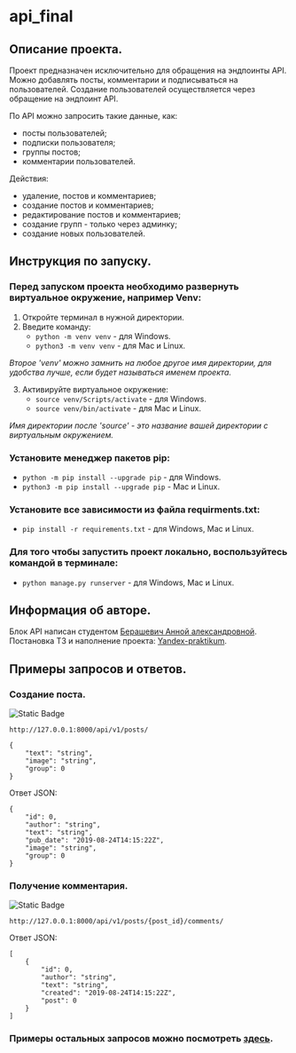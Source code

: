 # api_final
## Описание проекта.
Проект предназначен исключительно для обращения на эндпоинты API.
Можно добавлять посты, комментарии и подписываться на пользователей.
Создание пользователей осуществляется через обращение на эндпоинт API.

По API можно запросить такие данные, как:
- посты пользователей;
- подписки пользователя;
- группы постов;
- комментарии пользователей.

Действия:
- удаление, постов и комментариев;
- создание постов и комментариев;
- редактирование постов и комментариев;
- создание групп - только через админку;
- создание новых пользователей.

## Инструкция по запуску.
### Перед запуском проекта необходимо развернуть виртуальное окружение, например Venv:
1. Откройте терминал в нужной директории.
2. Введите команду:
    - `python -m venv venv` - для Windows.
    - `python3 -m venv venv` - для Mac и Linux.

_Второе 'venv' можно замнить на любое другое имя директории, для удобства лучше, если будет называться именем проекта._

3. Активируйте виртуальное окружение:
    - `source venv/Scripts/activate` - для Windows.
    - `source venv/bin/activate` - для Mac и Linux.

_Имя директории после 'source' - это название вашей директории с виртуальным окружением._

### Установите менеджер пакетов pip:
- `python -m pip install --upgrade pip` - для Windows.
- `python3 -m pip install --upgrade pip` - Mac и Linux.
### Установите все зависимости из файла requirments.txt:
- `pip install -r requirements.txt` - для Windows, Mac и Linux.
### Для того чтобы запустить проект локально, воспользуйтесь командой в терминале:
- `python manage.py runserver` - для Windows, Mac и Linux.

## Информация об авторе.
Блок API написан студентом [Берашевич Анной александровной](https://github.com/litanchick).
Постановка ТЗ и наполнение проекта: [Yandex-praktikum](https://github.com/yandex-praktikum).

## Примеры запросов и ответов.
### Создание поста.
![Static Badge](https://img.shields.io/badge/POST_запрос-blue)

`http://127.0.0.1:8000/api/v1/posts/`
```
{
    "text": "string",
    "image": "string",
    "group": 0
}
```
Ответ JSON:
```
{
    "id": 0,
    "author": "string",
    "text": "string",
    "pub_date": "2019-08-24T14:15:22Z",
    "image": "string",
    "group": 0
}
```
### Получение комментария.
![Static Badge](https://img.shields.io/badge/GET_запрос-green)

`http://127.0.0.1:8000/api/v1/posts/{post_id}/comments/`

Ответ JSON:
```
[
    {
        "id": 0,
        "author": "string",
        "text": "string",
        "created": "2019-08-24T14:15:22Z",
        "post": 0
    }
]
```
### Примеры остальных запросов можно посмотреть [здесь](http://127.0.0.1:8000/redoc/).
